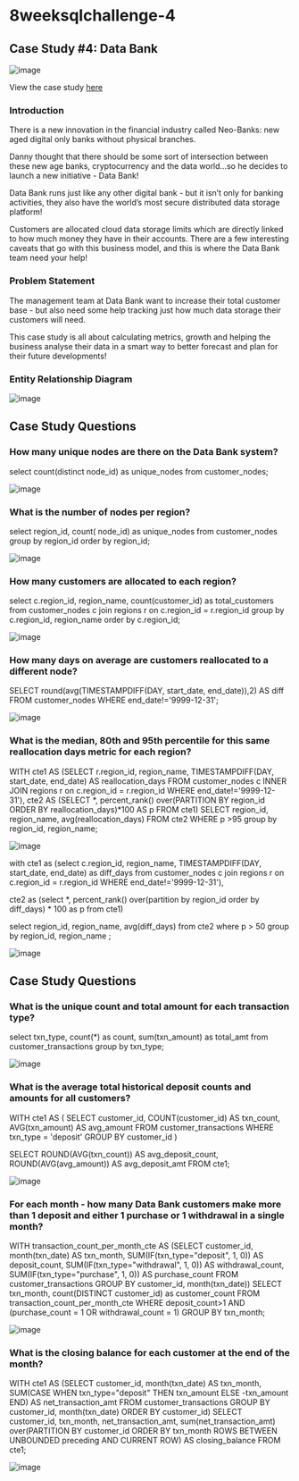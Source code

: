 # 8weeksqlchallenge-4

## Case Study #4: Data Bank

![image](https://github.com/alankritm95/8weeksqlchallenge-4/assets/129503746/b2889568-d108-4c91-b753-6e15e9368301)

View the case study [here](https://8weeksqlchallenge.com/case-study-4/)


### Introduction
There is a new innovation in the financial industry called Neo-Banks: new aged digital only banks without physical branches.

Danny thought that there should be some sort of intersection between these new age banks, cryptocurrency and the data world…so he decides to launch a new initiative - Data Bank!

Data Bank runs just like any other digital bank - but it isn’t only for banking activities, they also have the world’s most secure distributed data storage platform!

Customers are allocated cloud data storage limits which are directly linked to how much money they have in their accounts. There are a few interesting caveats that go with this business model, and this is where the Data Bank team need your help!

### Problem Statement
The management team at Data Bank want to increase their total customer base - but also need some help tracking just how much data storage their customers will need.

This case study is all about calculating metrics, growth and helping the business analyse their data in a smart way to better forecast and plan for their future developments!

### Entity Relationship Diagram

![image](https://github.com/alankritm95/8weeksqlchallenge-4/assets/129503746/0232dc35-15a3-47da-b994-c0ad6bf637fa)

## Case Study Questions

### How many unique nodes are there on the Data Bank system?

select count(distinct node_id) as unique_nodes from customer_nodes;

![image](https://github.com/alankritm95/8weeksqlchallenge-4/assets/129503746/93960d40-f208-4876-834d-963ce6e6fbdb)


### What is the number of nodes per region?

select region_id, count( node_id) as unique_nodes from customer_nodes
group by region_id order by region_id;

![image](https://github.com/alankritm95/8weeksqlchallenge-4/assets/129503746/726a58f8-bd43-44fd-bbd6-fbdee3242219)


### How many customers are allocated to each region?

select c.region_id, region_name, count(customer_id) as total_customers from customer_nodes c join regions r
on c.region_id = r.region_id
group by c.region_id, region_name order by c.region_id;

![image](https://github.com/alankritm95/8weeksqlchallenge-4/assets/129503746/84b8de8c-e759-4a57-9ee7-ef98904e89bd)


### How many days on average are customers reallocated to a different node?


SELECT round(avg(TIMESTAMPDIFF(DAY, start_date, end_date)),2) AS diff
FROM customer_nodes WHERE end_date!='9999-12-31';

![image](https://github.com/alankritm95/8weeksqlchallenge-4/assets/129503746/bcff4275-e945-4b33-b7ac-17264349f8b1)


### What is the median, 80th and 95th percentile for this same reallocation days metric for each region?


WITH cte1 AS
  (SELECT r.region_id,
       region_name,
          TIMESTAMPDIFF(DAY, start_date, end_date) AS reallocation_days
   FROM customer_nodes c
   INNER JOIN regions r on c.region_id = r.region_id
   WHERE end_date!='9999-12-31'),
     cte2 AS
  (SELECT *,
          percent_rank() over(PARTITION BY region_id
                              ORDER BY reallocation_days)*100 AS p
   FROM cte1)
SELECT region_id,
       region_name,
       avg(reallocation_days)
FROM cte2
WHERE p >95
group by region_id,
       region_name;

 ![image](https://github.com/alankritm95/8weeksqlchallenge-4/assets/129503746/a7f00a8e-09af-441c-91ed-43e2ee1c1bc6)

 with cte1 as (select c.region_id, region_name,
TIMESTAMPDIFF(DAY, start_date, end_date) as diff_days
 from customer_nodes c join regions r on c.region_id = r.region_id
 WHERE end_date!='9999-12-31'),
 
cte2 as (select *, percent_rank() over(partition by region_id order by diff_days) * 100 as p from cte1)
 
 select region_id, region_name, avg(diff_days) from cte2
 where p > 50
 group by region_id, region_name ;

 ![image](https://github.com/alankritm95/8weeksqlchallenge-4/assets/129503746/f646a2fb-2635-4d7e-aea0-f3cf409c1f20)


## Case Study Questions

### What is the unique count and total amount for each transaction type?

select  txn_type, count(*) as count, sum(txn_amount) as total_amt from customer_transactions
group by txn_type;

![image](https://github.com/alankritm95/8weeksqlchallenge-4/assets/129503746/1ffd6c55-7314-4beb-9e7b-d07bfac42596)


### What is the average total historical deposit counts and amounts for all customers?

WITH cte1 AS (
  SELECT 
    customer_id, 
    COUNT(customer_id) AS txn_count, 
    AVG(txn_amount) AS avg_amount
  FROM customer_transactions
  WHERE txn_type = 'deposit'
  GROUP BY customer_id
)

SELECT 
  ROUND(AVG(txn_count)) AS avg_deposit_count, 
  ROUND(AVG(avg_amount)) AS avg_deposit_amt
FROM cte1;

![image](https://github.com/alankritm95/8weeksqlchallenge-4/assets/129503746/fb1f1504-2dde-404e-aca7-ccd15b6eae3e)


### For each month - how many Data Bank customers make more than 1 deposit and either 1 purchase or 1 withdrawal in a single month?

WITH transaction_count_per_month_cte AS
  (SELECT customer_id,
          month(txn_date) AS txn_month,
          SUM(IF(txn_type="deposit", 1, 0)) AS deposit_count,
          SUM(IF(txn_type="withdrawal", 1, 0)) AS withdrawal_count,
          SUM(IF(txn_type="purchase", 1, 0)) AS purchase_count
   FROM customer_transactions
   GROUP BY customer_id,
            month(txn_date))
SELECT txn_month,
       count(DISTINCT customer_id) as customer_count
FROM transaction_count_per_month_cte
WHERE deposit_count>1
  AND (purchase_count = 1
       OR withdrawal_count = 1)
GROUP BY txn_month;


![image](https://github.com/alankritm95/8weeksqlchallenge-4/assets/129503746/f30a375a-ca67-477d-9bfc-3cb65aece25f)



### What is the closing balance for each customer at the end of the month?

WITH cte1 AS
  (SELECT customer_id,
          month(txn_date) AS txn_month,
          SUM(CASE
                  WHEN txn_type="deposit" THEN txn_amount
                  ELSE -txn_amount
              END) AS net_transaction_amt
   FROM customer_transactions
   GROUP BY customer_id,
            month(txn_date)
   ORDER BY customer_id)
SELECT customer_id,
       txn_month,
       net_transaction_amt,
       sum(net_transaction_amt) over(PARTITION BY customer_id
                                     ORDER BY txn_month ROWS BETWEEN UNBOUNDED preceding AND CURRENT ROW) AS closing_balance
FROM cte1;

![image](https://github.com/alankritm95/8weeksqlchallenge-4/assets/129503746/aa9d0bef-3876-419e-a208-88d30a73bbfb)




